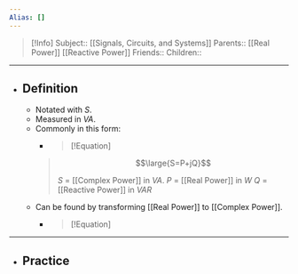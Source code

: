 ```yaml
---
Alias: []
---
```

> [!Info]
> Subject:: [[Signals, Circuits, and Systems]]
> Parents:: [[Real Power]] [[Reactive Power]]
> Friends:: 
> Children:: 
---
- ## Definition
	- Notated with $S$.
	- Measured in $VA$.
	- Commonly in this form:
	  - > [!Equation]
	  > $$\large{S=P+jQ}$$
	  > 
	  > $S$ = [[Complex Power]] in $VA$.
	  > $P$ = [[Real Power]] in $W$
	  > $Q$ = [[Reactive Power]] in $VAR$
	- Can be found by transforming [[Real Power]] to [[Complex Power]].
		- > [!Equation]
		  > $$$$
---
- ## Practice
